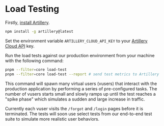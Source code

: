 # Load Testing

Firstly, [install Artillery](https://www.artillery.io/docs/get-started/get-artillery).

```sh
npm install -g artillery@latest
```

Set the environment variable `ARTILLERY_CLOUD_API_KEY` to your [Artillery Cloud API](https://app.artillery.io/login) key.

Run the load tests against our production environment from your machine with the following command:

```sh
pnpm --filter=core load-test
pnpm --filter=core load-test --report # send test metrics to Artillery Cloud in real time
```

This command will spawn many virtual users (vusers) that interact with the production application by performing a series of pre-configured tasks. The number of vusers starts small and slowly ramps up until the test reaches a "spike phase" which simulates a sudden and large increase in traffic.

Currently each vuser visits the `/forgot` and `/login` pages before it is terminated. The tests will soon use select tests from our end-to-end test suite to simulate more realistic user behaviors.
